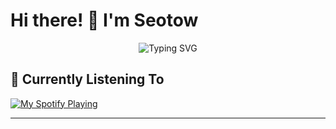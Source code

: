 # Hi there! 👋 I'm Seotow

<div align="center">
  <img src="https://readme-typing-svg.herokuapp.com/?lines=Welcome+to+my+GitHub+Profile!;I'm+a+passionate+developer;Always+learning+new+technologies&font=Roboto&size=24&duration=3000&pause=1000&center=true&width=500&height=50&color=58a6ff" alt="Typing SVG" />
</div>

## 🎵 Currently Listening To

<p dir="auto">
    <a href="https://open.spotify.com/user/5nrsoi4yzxzcc7mtbj53ab2mo" rel="nofollow">
    <img
      src="https://spotify-playing-woad.vercel.app/api/spotify/?background_color=0d1117&border_color=ffffff"
      alt="My Spotify Playing" 
      data-canonical-src="https://spotify-playing-woad.vercel.app/api/spotify"
      "/>
    </a>
</p>

---
